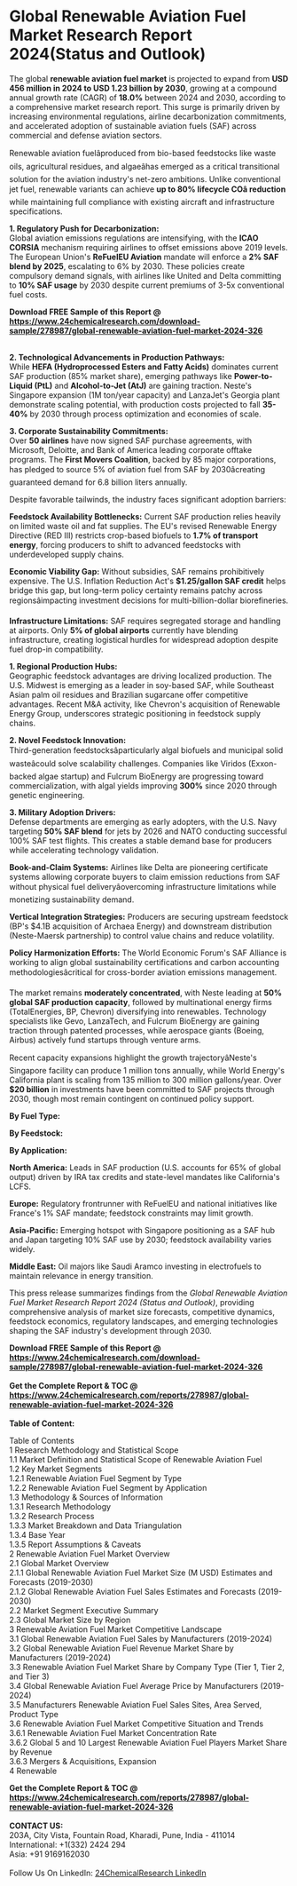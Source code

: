 <h1>Global Renewable Aviation Fuel Market Research Report 2024(Status and Outlook)</h1><p>The global <strong>renewable aviation fuel market</strong> is projected to expand from <strong>USD 456 million in 2024 to USD 1.23 billion by 2030</strong>, growing at a compound annual growth rate (CAGR) of <strong>18.0%</strong> between 2024 and 2030, according to a comprehensive market research report. This surge is primarily driven by increasing environmental regulations, airline decarbonization commitments, and accelerated adoption of sustainable aviation fuels (SAF) across commercial and defense aviation sectors.</p><p>Renewable aviation fuelâproduced from bio-based feedstocks like waste oils, agricultural residues, and algaeâhas emerged as a critical transitional solution for the aviation industry's net-zero ambitions. Unlike conventional jet fuel, renewable variants can achieve <strong>up to 80% lifecycle COâ reduction</strong> while maintaining full compliance with existing aircraft and infrastructure specifications.</p><p><strong>1. Regulatory Push for Decarbonization:</strong><br>
Global aviation emissions regulations are intensifying, with the <strong>ICAO CORSIA</strong> mechanism requiring airlines to offset emissions above 2019 levels. The European Union's <strong>ReFuelEU Aviation</strong> mandate will enforce a <strong>2% SAF blend by 2025</strong>, escalating to 6% by 2030. These policies create compulsory demand signals, with airlines like United and Delta committing to <strong>10% SAF usage</strong> by 2030 despite current premiums of 3-5x conventional fuel costs.</p><div><b>Download FREE Sample of this Report @ 
            <a href="https://www.24chemicalresearch.com/download-sample/278987/global-renewable-aviation-fuel-market-2024-326">
            https://www.24chemicalresearch.com/download-sample/278987/global-renewable-aviation-fuel-market-2024-326</a></b></div><br><p><strong>2. Technological Advancements in Production Pathways:</strong><br>
While <strong>HEFA (Hydroprocessed Esters and Fatty Acids)</strong> dominates current SAF production (85% market share), emerging pathways like <strong>Power-to-Liquid (PtL)</strong> and <strong>Alcohol-to-Jet (AtJ)</strong> are gaining traction. Neste's Singapore expansion (1M ton/year capacity) and LanzaJet's Georgia plant demonstrate scaling potential, with production costs projected to fall <strong>35-40%</strong> by 2030 through process optimization and economies of scale.</p><p><strong>3. Corporate Sustainability Commitments:</strong><br>
Over <strong>50 airlines</strong> have now signed SAF purchase agreements, with Microsoft, Deloitte, and Bank of America leading corporate offtake programs. The <strong>First Movers Coalition</strong>, backed by 85 major corporations, has pledged to source 5% of aviation fuel from SAF by 2030âcreating guaranteed demand for 6.8 billion liters annually.</p><p>Despite favorable tailwinds, the industry faces significant adoption barriers:</p><p><strong>Feedstock Availability Bottlenecks:</strong> Current SAF production relies heavily on limited waste oil and fat supplies. The EU's revised Renewable Energy Directive (RED III) restricts crop-based biofuels to <strong>1.7% of transport energy</strong>, forcing producers to shift to advanced feedstocks with underdeveloped supply chains.</p><p><strong>Economic Viability Gap:</strong> Without subsidies, SAF remains prohibitively expensive. The U.S. Inflation Reduction Act's <strong>$1.25/gallon SAF credit</strong> helps bridge this gap, but long-term policy certainty remains patchy across regionsâimpacting investment decisions for multi-billion-dollar biorefineries.</p><p><strong>Infrastructure Limitations:</strong> SAF requires segregated storage and handling at airports. Only <strong>5% of global airports</strong> currently have blending infrastructure, creating logistical hurdles for widespread adoption despite fuel drop-in compatibility.</p><p><strong>1. Regional Production Hubs:</strong><br>
Geographic feedstock advantages are driving localized production. The U.S. Midwest is emerging as a leader in soy-based SAF, while Southeast Asian palm oil residues and Brazilian sugarcane offer competitive advantages. Recent M&amp;A activity, like Chevron's acquisition of Renewable Energy Group, underscores strategic positioning in feedstock supply chains.</p><p><strong>2. Novel Feedstock Innovation:</strong><br>
Third-generation feedstocksâparticularly algal biofuels and municipal solid wasteâcould solve scalability challenges. Companies like Viridos (Exxon-backed algae startup) and Fulcrum BioEnergy are progressing toward commercialization, with algal yields improving <strong>300%</strong> since 2020 through genetic engineering.</p><p><strong>3. Military Adoption Drivers:</strong><br>
Defense departments are emerging as early adopters, with the U.S. Navy targeting <strong>50% SAF blend</strong> for jets by 2026 and NATO conducting successful 100% SAF test flights. This creates a stable demand base for producers while accelerating technology validation.</p><p><strong>Book-and-Claim Systems:</strong> Airlines like Delta are pioneering certificate systems allowing corporate buyers to claim emission reductions from SAF without physical fuel deliveryâovercoming infrastructure limitations while monetizing sustainability demand.</p><p><strong>Vertical Integration Strategies:</strong> Producers are securing upstream feedstock (BP's $4.1B acquisition of Archaea Energy) and downstream distribution (Neste-Maersk partnership) to control value chains and reduce volatility.</p><p><strong>Policy Harmonization Efforts:</strong> The World Economic Forum's SAF Alliance is working to align global sustainability certifications and carbon accounting methodologiesâcritical for cross-border aviation emissions management.</p><p>The market remains <strong>moderately concentrated</strong>, with Neste leading at <strong>50% global SAF production capacity</strong>, followed by multinational energy firms (TotalEnergies, BP, Chevron) diversifying into renewables. Technology specialists like Gevo, LanzaTech, and Fulcrum BioEnergy are gaining traction through patented processes, while aerospace giants (Boeing, Airbus) actively fund startups through venture arms.</p><p>Recent capacity expansions highlight the growth trajectoryâNeste's Singapore facility can produce 1 million tons annually, while World Energy's California plant is scaling from 135 million to 300 million gallons/year. Over <strong>$20 billion</strong> in investments have been committed to SAF projects through 2030, though most remain contingent on continued policy support.</p><p><strong>By Fuel Type:</strong></p><p><strong>By Feedstock:</strong></p><p><strong>By Application:</strong></p><p><strong>North America:</strong> Leads in SAF production (U.S. accounts for 65% of global output) driven by IRA tax credits and state-level mandates like California's LCFS.</p><p><strong>Europe:</strong> Regulatory frontrunner with ReFuelEU and national initiatives like France's 1% SAF mandate; feedstock constraints may limit growth.</p><p><strong>Asia-Pacific:</strong> Emerging hotspot with Singapore positioning as a SAF hub and Japan targeting 10% SAF use by 2030; feedstock availability varies widely.</p><p><strong>Middle East:</strong> Oil majors like Saudi Aramco investing in electrofuels to maintain relevance in energy transition.</p><p>This press release summarizes findings from the <em>Global Renewable Aviation Fuel Market Research Report 2024 (Status and Outlook)</em>, providing comprehensive analysis of market size forecasts, competitive dynamics, feedstock economics, regulatory landscapes, and emerging technologies shaping the SAF industry's development through 2030.</p><div><b>Download FREE Sample of this Report @ 
            <a href="https://www.24chemicalresearch.com/download-sample/278987/global-renewable-aviation-fuel-market-2024-326">
            https://www.24chemicalresearch.com/download-sample/278987/global-renewable-aviation-fuel-market-2024-326</a></b></div><br><div><b>Get the Complete Report & TOC @ 
            <a href="https://www.24chemicalresearch.com/reports/278987/global-renewable-aviation-fuel-market-2024-326">
            https://www.24chemicalresearch.com/reports/278987/global-renewable-aviation-fuel-market-2024-326</a></b></div><br>
            <b>Table of Content:</b><p>Table of Contents<br />
 1 Research Methodology and Statistical Scope<br />
 1.1 Market Definition and Statistical Scope of Renewable Aviation Fuel<br />
 1.2 Key Market Segments<br />
 1.2.1 Renewable Aviation Fuel Segment by Type<br />
 1.2.2 Renewable Aviation Fuel Segment by Application<br />
 1.3 Methodology & Sources of Information<br />
 1.3.1 Research Methodology<br />
 1.3.2 Research Process<br />
 1.3.3 Market Breakdown and Data Triangulation<br />
 1.3.4 Base Year<br />
 1.3.5 Report Assumptions & Caveats<br />
 2 Renewable Aviation Fuel Market Overview<br />
 2.1 Global Market Overview<br />
 2.1.1 Global Renewable Aviation Fuel Market Size (M USD) Estimates and Forecasts (2019-2030)<br />
 2.1.2 Global Renewable Aviation Fuel Sales Estimates and Forecasts (2019-2030)<br />
 2.2 Market Segment Executive Summary<br />
 2.3 Global Market Size by Region<br />
 3 Renewable Aviation Fuel Market Competitive Landscape<br />
 3.1 Global Renewable Aviation Fuel Sales by Manufacturers (2019-2024)<br />
 3.2 Global Renewable Aviation Fuel Revenue Market Share by Manufacturers (2019-2024)<br />
 3.3 Renewable Aviation Fuel Market Share by Company Type (Tier 1, Tier 2, and Tier 3)<br />
 3.4 Global Renewable Aviation Fuel Average Price by Manufacturers (2019-2024)<br />
 3.5 Manufacturers Renewable Aviation Fuel Sales Sites, Area Served, Product Type<br />
 3.6 Renewable Aviation Fuel Market Competitive Situation and Trends<br />
 3.6.1 Renewable Aviation Fuel Market Concentration Rate<br />
 3.6.2 Global 5 and 10 Largest Renewable Aviation Fuel Players Market Share by Revenue<br />
 3.6.3 Mergers & Acquisitions, Expansion<br />
 4 Renewable</p><div><b>Get the Complete Report & TOC @ 
            <a href="https://www.24chemicalresearch.com/reports/278987/global-renewable-aviation-fuel-market-2024-326">
            https://www.24chemicalresearch.com/reports/278987/global-renewable-aviation-fuel-market-2024-326</a></b></div><br><b>CONTACT US:</b><br>
            203A, City Vista, Fountain Road, Kharadi, Pune, India - 411014<br>
            International: +1(332) 2424 294<br>
            Asia: +91 9169162030 <br><br>
            Follow Us On LinkedIn: <a href="https://www.linkedin.com/company/24chemicalresearch/">24ChemicalResearch LinkedIn</a>